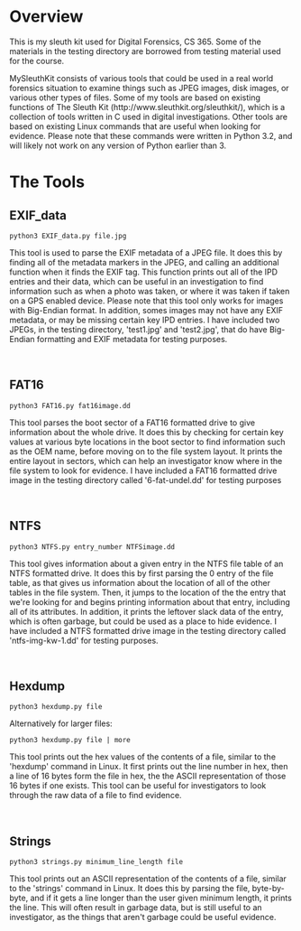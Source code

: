 <h1> Overview </h1>
<p>This is my sleuth kit used for Digital Forensics, CS 365. Some of the materials in the testing directory are borrowed from testing material used for the course.</p>
<p>MySleuthKit consists of various tools that could be used in a real world forensics situation to examine things such as JPEG images, disk images, or various other types of files. Some of my tools are based on existing functions of The Sleuth Kit (http://www.sleuthkit.org/sleuthkit/), which is a collection of tools written in C used in digital investigations. Other tools are based on existing Linux commands that are useful when looking for evidence. Please note that these commands were written in Python 3.2, and will likely not work on any version of Python earlier than 3.</p>

<h1> The Tools </h1>
<h2>EXIF_data</h2>
<pre><code>python3 EXIF_data.py file.jpg</code></pre>
<p>This tool is used to parse the EXIF metadata of a JPEG file. It does this by finding all of the metadata markers in the JPEG, and calling an additional function when it finds the EXIF tag. This function prints out all of the IPD entries and their data, which can be useful in an investigation to find information such as when a photo was taken, or where it was taken if taken on a GPS enabled device. Please note that this tool only works for images with Big-Endian format. In addition, somes images may not have any EXIF metadata, or may be missing certain key IPD entries. I have included two JPEGs, in the testing directory, 'test1.jpg' and 'test2.jpg', that do have Big-Endian formatting and EXIF metadata for testing purposes.</p>
<br>
<h2>FAT16</h2>
<pre><code>python3 FAT16.py fat16image.dd</code></pre>
<p>This tool parses the boot sector of a FAT16 formatted drive to give information about the whole drive. It does this by checking for certain key values at various byte locations in the boot sector to find information such as the OEM name, before moving on to the file system layout. It prints the entire layout in sectors, which can help an investigator know where in the file system to look for evidence.  I have included a FAT16 formatted drive image in the testing directory called '6-fat-undel.dd' for testing purposes</p>
<br>
<h2>NTFS</h2>
<pre><code>python3 NTFS.py entry_number NTFSimage.dd</code></pre>
<p>This tool gives information about a given entry in the NTFS file table of an NTFS formatted drive. It does this by first parsing the 0 entry of the file table, as that gives us information about the location of all of the other tables in the file system. Then, it jumps to the location of the the entry that we're looking for and begins printing information about that entry, including all of its attributes. In addition, it prints the leftover slack data of the entry, which is often garbage, but could be used as a place to hide evidence. I have included a NTFS formatted drive image in the testing directory called 'ntfs-img-kw-1.dd' for testing purposes.</p>
<br>
<h2>Hexdump</h2>
<pre><code>python3 hexdump.py file</code></pre>
Alternatively for larger files: <pre><code>python3 hexdump.py file | more</code></pre>
<p>This tool prints out the hex values of the contents of a file, similar to the 'hexdump' command in Linux. It first prints out the line number in hex, then a line of 16 bytes form the file in hex, the the ASCII representation of those 16 bytes if one exists. This tool can be useful for investigators to look through the raw data of a file to find evidence.</p>
<br>
<h2>Strings</h2>
<pre><code>python3 strings.py minimum_line_length file</pre></code>
<p>This tool prints out an ASCII representation of the contents of a file, similar to the 'strings' command in Linux. It does this by parsing the file, byte-by-byte, and if it gets a line longer than the user given minimum length, it prints the line. This will often result in garbage data, but is still useful to an investigator, as the things that aren't garbage could be useful evidence.</p>